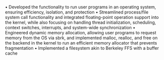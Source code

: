 • Developed the functionality to run user programs in an operating system, ensuring efficiency, isolation, and protection
• Streamlined process/file system call functionality and integrated floating-point operation support into the kernel, while also
focusing on handling thread initialization, scheduling, context switches, interrupts, and system-wide synchronization
• Engineered dynamic memory allocation, allowing user programs to request memory from the OS via sbrk, and implemented
malloc, realloc, and free on the backend in the kernel to run an efficient memory allocator that prevents fragmentation
• Implemented a filesystem akin to Berkeley FFS with a buffer cache 
